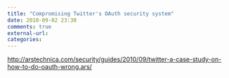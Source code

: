 ```yaml
---
title: "Compromising Twitter's OAuth security system"
date: 2010-09-02 23:30
comments: true
external-url:
categories:
---
```

<http://arstechnica.com/security/guides/2010/09/twitter-a-case-study-on-how-to-do-oauth-wrong.ars/>

